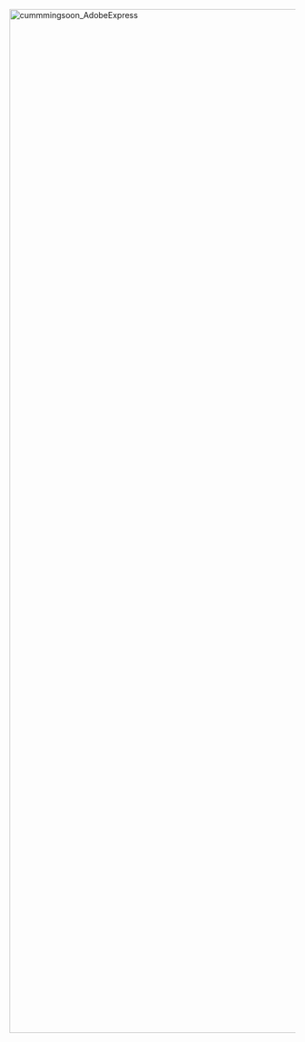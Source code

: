  <img src="https://user-images.githubusercontent.com/104802586/216566263-e75af59b-ed9a-4efa-b89d-08ab67d7b6ce.gif"
          alt="cummmingsoon_AdobeExpress" 
          width="1800">
